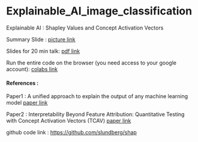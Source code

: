 # Explainable_AI_image_classification

Explainable AI : Shapley Values and Concept Activation Vectors

Summary Slide :
[picture link](./Summary.png)

Slides for 20 min talk:
[pdf link](./presentation/Meetup_slides.pdf)

Run the entire code on the browser (you need access to your google account):
[colabs link](https://colab.research.google.com/github/leexa90/Explainable_AI_image_classification/blob/master/colabs_script.ipynb)

#### References :
Paper1 : A unified approach to explain the output of any machine learning model
[paper link](./presentation/7062-a-unified-approach-to-interpreting-model-predictions.pdf)

Paper2 : Interpretability Beyond Feature Attribution: Quantitative Testing with Concept Activation Vectors (TCAV) [paper link](https://arxiv.org/abs/1711.11279)

github code link : https://github.com/slundberg/shap
